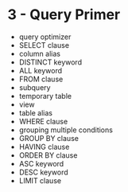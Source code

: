 <!-- bg=white fg=black -->
# 3 - Query Primer

- query optimizer
- SELECT clause
- column alias
- DISTINCT keyword
- ALL keyword
- FROM clause
- subquery
- temporary table
- view
- table alias
- WHERE clause
- grouping multiple conditions
- GROUP BY clause
- HAVING clause
- ORDER BY clause
- ASC keyword
- DESC keyword
- LIMIT clause
